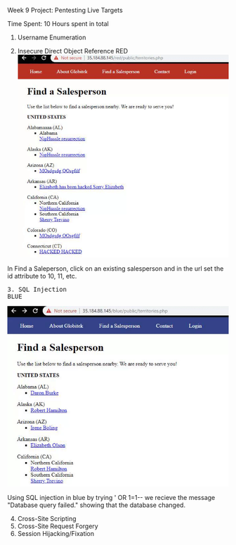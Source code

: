 Week 9 Project: Pentesting Live Targets

Time Spent: 10 Hours spent in total

1. Username Enumeration

2. Insecure Direct Object Reference 
RED
![](insecure_direct_object_reference.gif)

In Find a Saleperson, click on an existing salesperson and in the url set the id attribute to 10, 11, etc. 

<pre>3. SQL Injection
BLUE</pre>
![](sql_injection.gif)

Using SQL injection in blue by trying ' OR 1=1-- we recieve the message "Database query failed." showing that the database changed.

4. Cross-Site Scripting 
5. Cross-Site Request Forgery 
6. Session Hijacking/Fixation 
